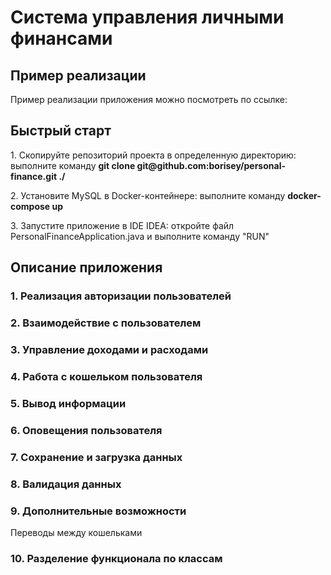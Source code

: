 <h1>Система управления личными финансами</h1>

<h2>Пример реализации</h2>
<p>Пример реализации приложения можно посмотреть по ссылке: <a href=""></a></p>

<h2>Быстрый старт</h2>
<p>1. Скопируйте репозиторий проекта в определенную директорию: выполните команду <strong>git clone git@github.com:borisey/personal-finance.git ./</strong></p>
<p>2. Установите MySQL в Docker-контейнере: выполните команду <strong>docker-compose up</strong></p>
<p>3. Запустите приложение в IDE IDEA: откройте файл PersonalFinanceApplication.java и выполните команду "RUN"</p>

<h2>Описание приложения</h2>
<h3>1. Реализация авторизации пользователей</h3>
<h3>2. Взаимодействие с пользователем</h3>
<h3>3. Управление доходами и расходами</h3>
<h3>4. Работа с кошельком пользователя</h3>
<h3>5. Вывод информации</h3>
<h3>6. Оповещения пользователя</h3>
<h3>7. Сохранение и загрузка данных</h3>

[//]: # (<h3>8. Чтение команд в цикле</h3>)
<h3>8. Валидация данных</h3>
<h3>9. Дополнительные возможности</h3>
<p>Переводы между кошельками</p>
<h3>10. Разделение функционала по классам</h3>

